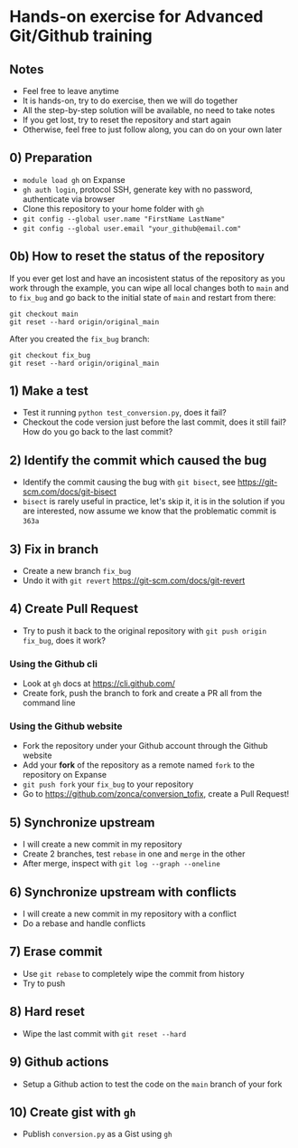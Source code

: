 # Hands-on exercise for Advanced Git/Github training

## Notes

* Feel free to leave anytime
* It is hands-on, try to do exercise, then we will do together
* All the step-by-step solution will be available, no need to take notes
* If you get lost, try to reset the repository and start again
* Otherwise, feel free to just follow along, you can do on your own later

## 0) Preparation

* `module load gh` on Expanse
* `gh auth login`, protocol SSH, generate key with no password, authenticate via browser
* Clone this repository to your home folder with `gh`
* `git config --global user.name "FirstName LastName"`
* `git config --global user.email "your_github@email.com"`


## 0b) How to reset the status of the repository

If you ever get lost and have an incosistent status of the repository as you work through the example, you can wipe all local changes both to `main` and to `fix_bug` and go back to the initial state of `main` and restart from there:

    git checkout main
    git reset --hard origin/original_main

After you created the `fix_bug` branch:

    git checkout fix_bug
    git reset --hard origin/original_main

## 1) Make a test

* Test it running `python test_conversion.py`, does it fail?
* Checkout the code version just before the last commit, does it still fail? How do you go back to the last commit?

## 2) Identify the commit which caused the bug

* Identify the commit causing the bug with `git bisect`, see <https://git-scm.com/docs/git-bisect>
* `bisect` is rarely useful in practice, let's skip it, it is in the solution if you are interested, now assume we know that the problematic commit is `363a`

## 3) Fix in branch

* Create a new branch `fix_bug`
* Undo it with `git revert` <https://git-scm.com/docs/git-revert>

## 4) Create Pull Request

* Try to push it back to the original repository with `git push origin fix_bug`, does it work?

### Using the Github cli

* Look at `gh` docs at <https://cli.github.com/>
* Create fork, push the branch to fork and create a PR all from the command line

### Using the Github website

* Fork the repository under your Github account through the Github website
* Add your **fork** of the repository as a remote named `fork` to the repository on Expanse
* `git push fork` your `fix_bug` to your repository
* Go to <https://github.com/zonca/conversion_tofix>, create a Pull Request!

## 5) Synchronize upstream

* I will create a new commit in my repository
* Create 2 branches, test `rebase` in one and `merge` in the other
* After merge, inspect with `git log --graph --oneline`

## 6) Synchronize upstream with conflicts

* I will create a new commit in my repository with a conflict
* Do a rebase and handle conflicts

## 7) Erase commit

* Use `git rebase` to completely wipe the commit from history
* Try to push

## 8) Hard reset

* Wipe the last commit with `git reset --hard`

## 9) Github actions

* Setup a Github action to test the code on the `main` branch of your fork

## 10) Create gist with `gh`

* Publish `conversion.py` as a Gist using `gh`
